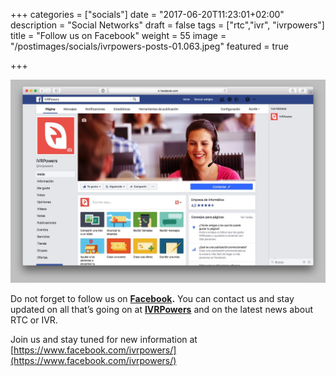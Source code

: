 +++
categories = ["socials"]
date = "2017-06-20T11:23:01+02:00"
description = "Social Networks"
draft = false
tags = ["rtc","ivr", "ivrpowers"]
title = "Follow us on Facebook"
weight = 55
image = "/postimages/socials/ivrpowers-posts-01.063.jpeg"
featured = true

+++

![IVRPowers Facebook page](/postimages/socials/ivrpowers-facebook.jpg)


Do not forget to follow us on **[Facebook](https://www.facebook.com/ivrpowers/).** You can contact us and stay updated on all that’s going on at **[IVRPowers](http://www.ivrpowers.com)** and on the latest news about RTC or IVR. 

Join us and stay tuned for new information at [https://www.facebook.com/ivrpowers/](https://www.facebook.com/ivrpowers/)
